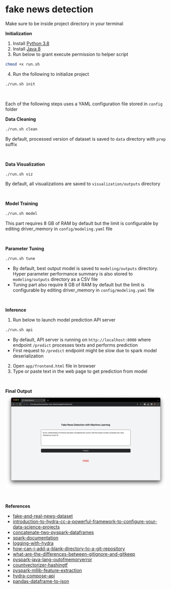 # fake news detection

Make sure to be inside project directory in your terminal

**Initialization**
1. Install [Python 3.8](https://www.python.org/downloads/)
2. Install [Java 8](https://www.oracle.com/java/technologies/downloads/)
3. Run below to grant execute permission to helper script

```sh
chmod +x run.sh
```

4. Run the following to initialize project
```sh
./run.sh init
```

<br/>

Each of the following steps uses a YAML configuration file stored in `config` folder

**Data Cleaning**

```sh
./run.sh clean
```

By default, processed version of dataset is saved to `data` directory with `prep` suffix

<br/>

**Data Visualization**

```sh
./run.sh viz
```

By default, all visualizations are saved to `visualization/outputs` directory

<br/>

**Model Training**

```sh
./run.sh model
```

This part requires 8 GB of RAM by default but the limit is configurable by editing driver_memory in `config/modeling.yaml` file

<br/>

**Parameter Tuning**

```sh
./run.sh tune
```
- By default, best output model is saved to `modeling/outputs` directory. Hyper parameter performance summary is also stored to `modeling/outputs` directory as a CSV file
- Tuning part also require 8 GB of RAM by default but the limit is configurable by editing driver_memory in `config/modeling.yaml` file

<br/>

**Inference**

1. Run below to launch model prediction API server
```sh
./run.sh api
```
- By default, API server is running on `http://localhost:8000` where endpoint `/predict` processes texts and performs prediction
- First request to `/predict` endpoint might be slow due to spark model deserialization

2. Open `app/frontend.html` file in browser
3. Type or paste text in the web page to get prediction from model

<br/>

**Final Output**
![image](https://github.com/ppkgtmm/fake-news-detection/blob/main/images/ui-fake-news.png?raw=true)

<br/>

**References**
- [fake-and-real-news-dataset](https://www.kaggle.com/datasets/clmentbisaillon/fake-and-real-news-dataset)
- [introduction-to-hydra-cc-a-powerful-framework-to-configure-your-data-science-projects](https://towardsdatascience.com/introduction-to-hydra-cc-a-powerful-framework-to-configure-your-data-science-projects-ed65713a53c6)
- [concatenate-two-pyspark-dataframes](https://stackoverflow.com/questions/37332434/concatenate-two-pyspark-dataframes)
- [spark-documentation](https://spark.apache.org/docs/3.1.1/)
- [logging-with-hydra](https://hydra.cc/docs/tutorials/basic/running_your_app/logging/)
- [how-can-i-add-a-blank-directory-to-a-git-repository](https://stackoverflow.com/questions/115983/how-can-i-add-a-blank-directory-to-a-git-repository)
- [what-are-the-differences-between-gitignore-and-gitkeep](https://stackoverflow.com/questions/7229885/what-are-the-differences-between-gitignore-and-gitkeep)
- [pyspark-java-lang-outofmemoryerror](https://stackoverflow.com/questions/32336915/pyspark-java-lang-outofmemoryerror-java-heap-space)
- [countvectorizer-hashingtf](https://towardsdatascience.com/countvectorizer-hashingtf-e66f169e2d4e)
- [pyspark-mllib-feature-extraction](https://spark.apache.org/docs/1.4.1/mllib-feature-extraction.html)
- [hydra-compose-api](https://hydra.cc/docs/advanced/compose_api/)
- [pandas-dataframe-to-json](https://pandas.pydata.org/docs/reference/api/pandas.DataFrame.to_json.html)
